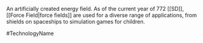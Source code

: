 An artificially created energy field.  As of the current year of 772 <span class="miscellaneous">[[SD]]</span>, <span class="miscellaneous">[[Force Field|force fields]]</span> are used for a diverse range of applications, from shields on spaceships to simulation games for children.

#TechnologyName
